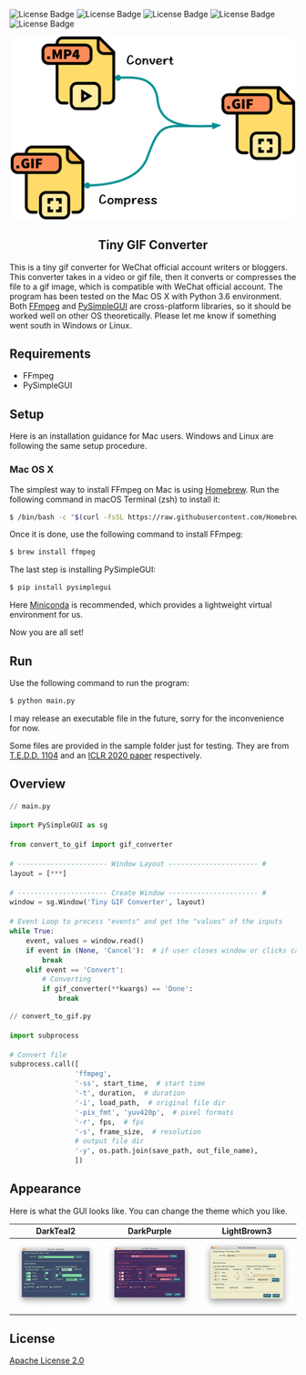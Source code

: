 ![License Badge](https://img.shields.io/badge/FFmpeg-4.2.2-ff69b4) ![License Badge](https://img.shields.io/badge/PySimpleGUI-4.18.2-orange) ![License Badge](https://img.shields.io/badge/python-3.5%2B-blue) ![License Badge](https://img.shields.io/badge/platform-osx--64-lightgrey) ![License Badge](https://img.shields.io/badge/license-Apache--2.0-green)<br>



<p align="center">
  <img width="500" src="./assets/icon.png">
</p>

<h2 align=center>Tiny GIF Converter</h2>
 
This is a tiny gif converter for WeChat official account writers or bloggers. This converter takes in a video or gif file, then it converts or compresses the file to a gif image, which is compatible with WeChat official account. The program has been tested on the Mac OS X with Python 3.6 environment. Both [FFmpeg](https://github.com/FFmpeg/FFmpeg) and [PySimpleGUI](https://github.com/PySimpleGUI/PySimpleGUI) are cross-platform libraries, so it should be worked well on other OS theoretically. Please let me know if something went south in Windows or Linux.

## Requirements 

- FFmpeg
- PySimpleGUI

## Setup

Here is an installation guidance for Mac users. Windows and Linux are following the same setup procedure.

### Mac OS X

The simplest way to install FFmpeg on Mac is using [Homebrew](https://brew.sh). Run the following command in macOS Terminal (zsh) to install it:

```bash
$ /bin/bash -c "$(curl -fsSL https://raw.githubusercontent.com/Homebrew/install/master/install.sh)"
```

Once it is done, use the following command to install FFmpeg:

```bash
$ brew install ffmpeg
```

The last step is installing PySimpleGUI:

```bash
$ pip install pysimplegui
```

Here [Miniconda](https://docs.conda.io/en/latest/miniconda.html) is recommended, which provides a lightweight virtual environment for us.

Now you are all set!

## Run

Use the following command to run the program:

```bash
$ python main.py
```

I may release an executable file in the future, sorry for the inconvenience for now.

Some files are provided in the sample folder just for testing. They are from [T.E.D.D. 1104](https://github.com/ikergarcia1996/Self-Driving-Car-in-Video-Games) and an [ICLR 2020 paper](https://openreview.net/pdf?id=SyxrxR4KPS) respectively.

## Overview

```python
// main.py

import PySimpleGUI as sg

from convert_to_gif import gif_converter

# ---------------------- Window Layout ---------------------- #
layout = [***]

# ---------------------- Create Window ---------------------- #
window = sg.Window('Tiny GIF Converter', layout)

# Event Loop to process "events" and get the "values" of the inputs
while True:
    event, values = window.read()
    if event in (None, 'Cancel'):  # if user closes window or clicks cancel
        break
    elif event == 'Convert':
        # Converting
        if gif_converter(**kwargs) == 'Done':
            break
```

```python
// convert_to_gif.py

import subprocess

# Convert file
subprocess.call([
                'ffmpeg',
                '-ss', start_time,  # start time
                '-t', duration,  # duration
                '-i', load_path,  # original file dir
                '-pix_fmt', 'yuv420p',  # pixel formats
                '-r', fps,  # fps
                '-s', frame_size,  # resolution
                # output file dir
                '-y', os.path.join(save_path, out_file_name),
                ])
```

## Appearance

Here is what the GUI looks like. You can change the theme which you like.

DarkTeal2 | DarkPurple | LightBrown3
:-----:|:-----:|:-----:
<img width="300" src="./assets/screen_shot_0.png"> | <img width="300" src="./assets/screen_shot_1.png">|<img width="300" src="./assets/screen_shot_2.png">


## License

[Apache License 2.0](LICENSE)









